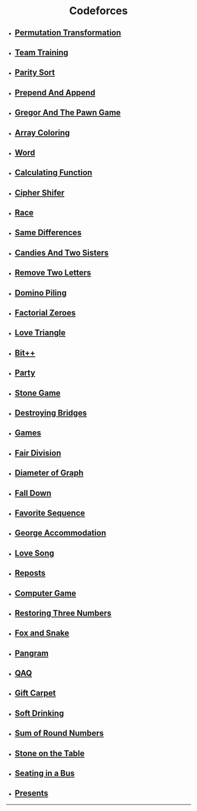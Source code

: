 # <h1 align="center">Codeforces</h1>

- ## [Permutation Transformation](./PermutationTransformation.java)
- ## [Team Training](./TeamTraining.java)
- ## [Parity Sort](./ParitySort.java)
- ## [Prepend And Append](./PrependAndAppend.java)
- ## [Gregor And The Pawn Game](./GregorAndThePawnGame.java)
- ## [Array Coloring](./ArrayColoring.java)
- ## [Word](./Word.java)
- ## [Calculating Function](./CalculatingFunction.java)
- ## [Cipher Shifer](./CipherShifer.java)
- ## [Race](./Race.java)
- ## [Same Differences](./SameDifferences.java)
- ## [Candies And Two Sisters](./CandiesAndTwoSisters.java)
- ## [Remove Two Letters](./RemoveTwoLetters.java)
- ## [Domino Piling](./DominoPiling.java)
- ## [Factorial Zeroes](./FactorialZeroes.java)
- ## [Love Triangle](./LoveTriangle.java)
- ## [Bit++](./BitPlusPlus.java)
- ## [Party](./Party.java)
- ## [Stone Game](./StoneGame.java)
- ## [Destroying Bridges](./DestroyingBridges.java)
- ## [Games](./Games.java)
- ## [Fair Division](./FairDivision.java)
- ## [Diameter of Graph](./DiameterOfGraph.java)
- ## [Fall Down](./FallDown.java)
- ## [Favorite Sequence](./FavoriteSequence.java)
- ## [George Accommodation](./GeorgeAccommodation.java)
- ## [Love Song](./LoveSong.java)
- ## [Reposts](./Reposts.java)
- ## [Computer Game](./ComputerGame.java)
- ## [Restoring Three Numbers](./RestoringThreeNumbers.java)
- ## [Fox and Snake](./FoxAndSnake.java)
- ## [Pangram](./Pangram.java)
- ## [QAQ](./QAQ.java)
- ## [Gift Carpet](./GiftCarpet.java)
- ## [Soft Drinking](./SoftDrinking.java)
- ## [Sum of Round Numbers](./SumOfRoundNumbers.java)
- ## [Stone on the Table](./StoneOnTheTable.java)
- ## [Seating in a Bus](./SeatingInABus.java)
- ## [Presents](./Presents.java)

<hr>

